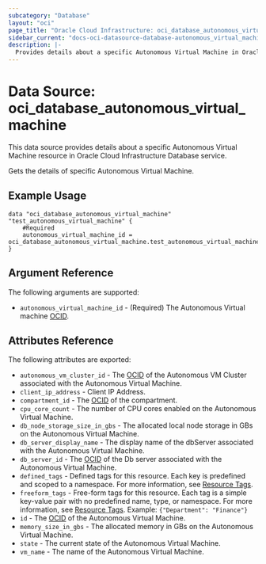 ```yaml
---
subcategory: "Database"
layout: "oci"
page_title: "Oracle Cloud Infrastructure: oci_database_autonomous_virtual_machine"
sidebar_current: "docs-oci-datasource-database-autonomous_virtual_machine"
description: |-
  Provides details about a specific Autonomous Virtual Machine in Oracle Cloud Infrastructure Database service
---
```


# Data Source: oci_database_autonomous_virtual_machine
This data source provides details about a specific Autonomous Virtual Machine resource in Oracle Cloud Infrastructure Database service.

Gets the details of specific Autonomous Virtual Machine.


## Example Usage

```hcl
data "oci_database_autonomous_virtual_machine" "test_autonomous_virtual_machine" {
	#Required
	autonomous_virtual_machine_id = oci_database_autonomous_virtual_machine.test_autonomous_virtual_machine.id
}
```

## Argument Reference

The following arguments are supported:

* `autonomous_virtual_machine_id` - (Required) The Autonomous Virtual machine [OCID](https://docs.cloud.oracle.com/iaas/Content/General/Concepts/identifiers.htm).


## Attributes Reference

The following attributes are exported:

* `autonomous_vm_cluster_id` - The [OCID](https://docs.cloud.oracle.com/iaas/Content/General/Concepts/identifiers.htm) of the Autonomous VM Cluster associated with the Autonomous Virtual Machine.
* `client_ip_address` - Client IP Address.
* `compartment_id` - The [OCID](https://docs.cloud.oracle.com/iaas/Content/General/Concepts/identifiers.htm) of the compartment.
* `cpu_core_count` - The number of CPU cores enabled on the Autonomous Virtual Machine.
* `db_node_storage_size_in_gbs` - The allocated local node storage in GBs on the Autonomous Virtual Machine.
* `db_server_display_name` - The display name of the dbServer associated with the Autonomous Virtual Machine.
* `db_server_id` - The [OCID](https://docs.cloud.oracle.com/iaas/Content/General/Concepts/identifiers.htm) of the Db server associated with the Autonomous Virtual Machine.
* `defined_tags` - Defined tags for this resource. Each key is predefined and scoped to a namespace. For more information, see [Resource Tags](https://docs.cloud.oracle.com/iaas/Content/General/Concepts/resourcetags.htm). 
* `freeform_tags` - Free-form tags for this resource. Each tag is a simple key-value pair with no predefined name, type, or namespace. For more information, see [Resource Tags](https://docs.cloud.oracle.com/iaas/Content/General/Concepts/resourcetags.htm).  Example: `{"Department": "Finance"}` 
* `id` - The [OCID](https://docs.cloud.oracle.com/iaas/Content/General/Concepts/identifiers.htm) of the Autonomous Virtual Machine.
* `memory_size_in_gbs` - The allocated memory in GBs on the Autonomous Virtual Machine.
* `state` - The current state of the Autonomous Virtual Machine.
* `vm_name` - The name of the Autonomous Virtual Machine.

